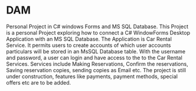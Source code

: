 # DAM
Personal Project in C# windows Forms and MS SQL Database.
This Project is a personal Project exploring how to connect a C# WindowForms Desktop Application with an MS SQL Database.
The Application is Car Rental Service. It permits users to create accounts of which user accounts particulars will be stored in an 
MsSQL Database table. With the username and password, a user can login and have access to the to the Car Rental Services. 
Services include Making Reservations, Confirm the reservations, Saving reservation copies, sending copies as Email etc. 
The project is still under construction, features like payments, payment methods, special offers etc are to be added.
